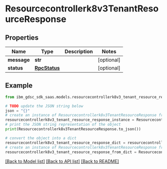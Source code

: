 # Resourcecontrollerk8v3TenantResourceResponse


## Properties

Name | Type | Description | Notes
------------ | ------------- | ------------- | -------------
**message** | **str** |  | [optional] 
**status** | [**RpcStatus**](RpcStatus.md) |  | [optional] 

## Example

```python
from ibm_gdsc_sdk_saas.models.resourcecontrollerk8v3_tenant_resource_response import Resourcecontrollerk8v3TenantResourceResponse

# TODO update the JSON string below
json = "{}"
# create an instance of Resourcecontrollerk8v3TenantResourceResponse from a JSON string
resourcecontrollerk8v3_tenant_resource_response_instance = Resourcecontrollerk8v3TenantResourceResponse.from_json(json)
# print the JSON string representation of the object
print(Resourcecontrollerk8v3TenantResourceResponse.to_json())

# convert the object into a dict
resourcecontrollerk8v3_tenant_resource_response_dict = resourcecontrollerk8v3_tenant_resource_response_instance.to_dict()
# create an instance of Resourcecontrollerk8v3TenantResourceResponse from a dict
resourcecontrollerk8v3_tenant_resource_response_from_dict = Resourcecontrollerk8v3TenantResourceResponse.from_dict(resourcecontrollerk8v3_tenant_resource_response_dict)
```
[[Back to Model list]](../README.md#documentation-for-models) [[Back to API list]](../README.md#documentation-for-api-endpoints) [[Back to README]](../README.md)


